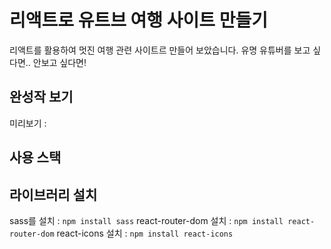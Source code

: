  # 리액트로 유트브 여행 사이트 만들기

리액트를 활용하여 멋진 여행 관련 사이트르 만들어 보았습니다.
유명 유튜버를 보고 싶다면.. 안보고 싶다면!

## 완성작 보기
미리보기 : 

## 사용 스택

## 라이브러리 설치
sass를 설치 : `npm install sass`
react-router-dom 설치 : `npm install react-router-dom`
react-icons 설치 : `npm install react-icons`